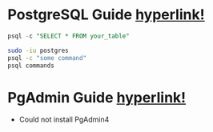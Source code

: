# PostgreSQL Guide [hyperlink!](https://gist.github.com/superjojo140/2a0221d517f356965371b3969f37b29f) 
```sql
psql -c "SELECT * FROM your_table"
```

```sh
sudo -iu postgres
psql -c "some command"
psql commands
```

# PgAdmin Guide [hyperlink!](https://www.youtube.com/watch?v=bvgq1ikV6P8)
- Could not install PgAdmin4